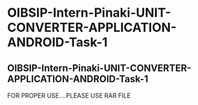 # OIBSIP-Intern-Pinaki-UNIT-CONVERTER-APPLICATION-ANDROID-Task-1
OIBSIP-Intern-Pinaki-UNIT-CONVERTER-APPLICATION-ANDROID-Task-1
---

FOR PROPER USE....PLEASE USE RAR FILE
